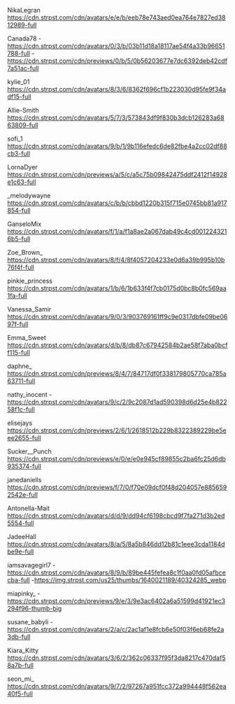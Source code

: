 
NikaLegran
https://cdn.strpst.com/cdn/avatars/e/e/b/eeb78e743aed0ea764e7827ed3812989-full

Canada78
-https://cdn.strpst.com/cdn/avatars/0/3/b/03b11d18a18117ae54f4a33b96651788-full
-https://cdn.strpst.com/cdn/previews/0/b/5/0b56203677e7dc6392deb42cdf7a51ac-full

kylie_01
https://cdn.strpst.com/cdn/avatars/8/3/6/8362f696cf1b223030d95fe9f34adf15-full

Allie-Smith
https://cdn.strpst.com/cdn/avatars/5/7/3/573843df9f830b3dcb126283a6863809-full

sofi_1
https://cdn.strpst.com/cdn/avatars/9/b/1/9b116efedc6de82fbe4a2cc02df88cb3-full

LornaDyer
https://cdn.strpst.com/cdn/previews/a/5/c/a5c75b09842475ddf2412f14928e1c63-full

_melodywayne
https://cdn.strpst.com/cdn/avatars/c/b/b/cbbd1220b315f715e0745bb81a917854-full

GanseloMix
https://cdn.strpst.com/cdn/avatars/f/1/a/f1a8ae2a067dab49c4cd0012243216b5-full

Zoe_Brown_
https://cdn.strpst.com/cdn/avatars/8/f/4/8f4057204233e0d6a39b995b10b76f4f-full

pinkie_princess
https://cdn.strpst.com/cdn/avatars/1/b/6/1b633f4f7cb0175d0bc8b0fc569aa1fa-full

Vanessa_Samir
https://cdn.strpst.com/cdn/avatars/9/0/3/903769161ff9c9e0317dbfe09be0697f-full

Emma_Sweet
https://cdn.strpst.com/cdn/avatars/d/b/8/db87c67942584b2ae58f7aba0bcff115-full

daphne_
https://cdn.strpst.com/cdn/previews/8/4/7/84717df0f338179805770ca785a63711-full

nathy_inocent
-https://cdn.strpst.com/cdn/avatars/9/c/2/9c2087d1ad590398d6d25e4b82258f1c-full

elisejays
https://cdn.strpst.com/cdn/previews/2/6/1/2618512b229b8322389229be5eee2655-full

Sucker__Punch
https://cdn.strpst.com/cdn/previews/e/0/e/e0e945cf89855c2ba6fc25d6db935374-full

janedaniells
https://cdn.strpst.com/cdn/previews/f/7/0/f70e09dcf0f48d204057e8856592542e-full

Antonella-Mait
https://cdn.strpst.com/cdn/avatars/d/d/9/dd94cf6198cbcd9f7fa271d3b2ed5554-full

JadeeHall
https://cdn.strpst.com/cdn/avatars/8/a/5/8a5b846dd12b81c1eee3cda1184dbe9e-full

iamsavagegirl7
-https://cdn.strpst.com/cdn/avatars/8/9/b/89be445fefea8c1f0aa0fd05afbcecba-full
-https://img.strpst.com/us25/thumbs/1640021189/40324285_webp

miapinky_
-https://cdn.strpst.com/cdn/previews/9/e/3/9e3ac6402a6a51599d41921ec3294f96-thumb-big

susane_babyli
-https://cdn.strpst.com/cdn/avatars/2/a/c/2ac1af1e8fcb6e50f03f6eb68fe2a3db-full

Kiara_Kitty
https://cdn.strpst.com/cdn/avatars/3/6/2/362c06337f95f3da8217c470daf58a7b-full

seon_mi_
https://cdn.strpst.com/cdn/avatars/9/7/2/97267a951fcc372a994448f562ea40f5-full

